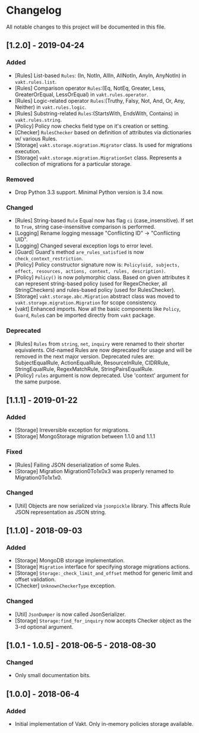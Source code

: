 # Changelog
All notable changes to this project will be documented in this file.


## [1.2.0] - 2019-04-24
### Added
- [Rules] List-based `Rules`: (In, NotIn, AllIn, AllNotIn, AnyIn, AnyNotIn) in `vakt.rules.list`.
- [Rules] Comparison operator `Rules`:(Eq, NotEq, Greater, Less, GreaterOrEqual, LessOrEqual) in `vakt.rules.operator`.
- [Rules] Logic-related operator `Rules`:(Truthy, Falsy, Not, And, Or, Any, Neither) in `vakt.rules.logic`.
- [Rules] Substring-related `Rules`:(StartsWith, EndsWith, Contains) in `vakt.rules.string`.
- [Policy] Policy now checks field type on it's creation or setting.
- [Checker] `RulesChecker` based on definition of attributes via dictionaries w/ various Rules.
- [Storage] `vakt.storage.migration.Migrator` class. Is used for migrations execution.
- [Storage] `vakt.storage.migration.MigrationSet` class. Represents a collection of migrations for a
particular storage.

### Removed
- Drop Python 3.3 support. Minimal Python version is 3.4 now.

### Changed
- [Rules] String-based `Rule` Equal now has flag `ci` (case_insensitive).
If set to `True`, string case-insensitive comparison is performed.
- [Logging] Rename logging message "Conflicting ID" -> "Conflicting UID".
- [Logging] Changed several exception logs to error level.
- [Guard] Guard's method `are_rules_satisfied` is now `check_context_restriction`.
- [Policy] Policy constructor signature now is:
`Policy(uid, subjects, effect, resources, actions, context, rules, description)`.
- [Policy] `Policy()` is now polymorphic class. Based on given attributes it can represent string-based policy (used
for RegexChecker, all StringCheckers) and rules-based policy (used for RulesChecker).
- [Storage] `vakt.storage.abc.Migration` abstract class was moved to `vakt.storage.migration.Migration`
for scope consistency.
- [vakt] Enhanced imports. Now all the basic components like `Policy`, `Guard`, `Rule`s can be imported directly from `vakt`
package.

### Deprecated
- [Rules] `Rules` from `string`, `net`, `inquiry` were renamed to their shorter equivalents.
Old-named Rules are now deprecated for usage and will be removed in the next major version.
Deprecated rules are: SubjectEqualRule, ActionEqualRule, ResourceInRule, CIDRRule, StringEqualRule, RegexMatchRule,
StringPairsEqualRule.
- [Policy] `rules` argument is now deprecated. Use 'context' argument for the same purpose.


## [1.1.1] - 2019-01-22
### Added
- [Storage] Irreversible exception for migrations.
- [Storage] MongoStorage migration between 1.1.0 and 1.1.1

### Fixed
- [Rules] Failing JSON deserialization of some Rules.
- [Storage] Migration Migration0To1x0x3 was properly renamed to Migration0To1x1x0.

### Changed
- [Util] Objects are now serialized via `jsonpickle` library. This affects Rule JSON representation as JSON string.


## [1.1.0] - 2018-09-03
### Added
- [Storage] MongoDB storage implementation.
- [Storage] `Migration` interface for specifying storage migrations actions.
- [Storage] `Storage:_check_limit_and_offset` method for generic limit and offset validation.
- [Checker] `UnknownCheckerType` exception.

### Changed
- [Util] `JsonDumper` is now called JsonSerializer.
- [Storage] `Storage:find_for_inquiry` now accepts Checker object as the 3-rd optional argument.


## [1.0.1 - 1.0.5] - 2018-06-5 - 2018-08-30
### Changed
- Only small documentation bits.


## [1.0.0] - 2018-06-4
### Added
- Initial implementation of Vakt. Only in-memory policies storage available.
